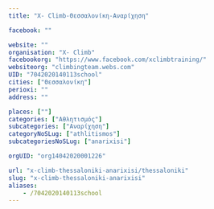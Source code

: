```yaml
---
title: "X- Climb-Θεσσαλονίκη-Αναρίχηση"

facebook: ""

website: ""
organisation: "X- Climb"
facebookorg: "https://www.facebook.com/xclimbtraining/"
websiteorg: "climbingteam.webs.com"
UID: "7042020140113school"
cities: ["Θεσσαλονίκη"]
perioxi: ""
address: ""

places: [""]
categories: ["Αθλητισμός"]
subcategories: ["Αναρίχηση"]
categoryNoSLug: ["athlitismos"]
subcategoriesNoSLug: ["anarixisi"]

orgUID: "org14042020001226"

url: "x-climb-thessaloniki-anarixisi/thessaloniki"
slug: "x-climb-thessaloniki-anarixisi"
aliases:
    - /7042020140113school
---
```





